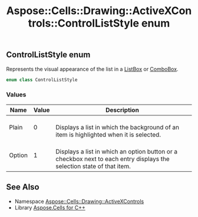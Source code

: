 ﻿---
title: Aspose::Cells::Drawing::ActiveXControls::ControlListStyle enum
linktitle: ControlListStyle
second_title: Aspose.Cells for C++ API Reference
description: 'Aspose::Cells::Drawing::ActiveXControls::ControlListStyle enum. Represents the visual appearance of the list in a ListBox or ComboBox in C++.'
type: docs
weight: 1800
url: /cpp/aspose.cells.drawing.activexcontrols/controlliststyle/
---
## ControlListStyle enum


Represents the visual appearance of the list in a [ListBox](../../aspose.cells.drawing/listbox/) or [ComboBox](../../aspose.cells.drawing/combobox/).

```cpp
enum class ControlListStyle
```

### Values

| Name | Value | Description |
| --- | --- | --- |
| Plain | 0 | <br>Displays a list in which the background of an item is highlighted when it is selected. |
| Option | 1 | <br>Displays a list in which an option button or a checkbox next to each entry displays the selection state of that item. |

## See Also

* Namespace [Aspose::Cells::Drawing::ActiveXControls](../)
* Library [Aspose.Cells for C++](../../)
